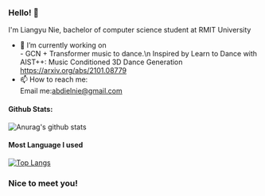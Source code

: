 ### Hello! 👋

I'm Liangyu Nie, bachelor of computer science student at RMIT University

- 🔭 I’m currently working on <br>
      - GCN + Transformer music to dance.\n 
      Inspired by Learn to Dance with AIST++: Music Conditioned 3D Dance Generation https://arxiv.org/abs/2101.08779<br>
- 📫 How to reach me: <br>
      Email me:abdielnie@gmail.com<br>

#### Github Stats:
![Anurag's github stats](https://github-readme-stats.vercel.app/api?username=abdielnie&show_icons=true&theme=radical)

#### Most Language I used
[![Top Langs](https://github-readme-stats.vercel.app/api/top-langs/?username=abdielnie&theme=radical)](https://github.com/anuraghazra/github-readme-stats)

### Nice to meet you!
